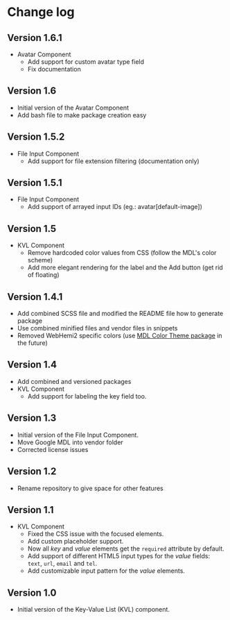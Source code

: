 Change log
==========

Version 1.6.1
-------------
* Avatar Component
  * Add support for custom avatar type field
  * Fix documentation

Version 1.6
-----------
* Initial version of the Avatar Component
* Add bash file to make package creation easy

Version 1.5.2
-------------
* File Input Component
  * Add support for file extension filtering (documentation only)
  
Version 1.5.1
-------------
* File Input Component
  * Add support of arrayed input IDs (eg.: avatar[default-image])

Version 1.5
-----------
* KVL Component
  * Remove hardcoded color values from CSS (follow the MDL's color scheme)
  * Add more elegant rendering for the label and the Add button (get rid of floating)

Version 1.4.1
-------------
* Add combined SCSS file and modified the README file how to generate package
* Use combined minified files and vendor files in snippets
* Removed WebHemi2 specific colors (use [MDL Color Theme package](https://github.com/Gixx/mdl-color-theme) in the future)

Version 1.4
-----------
* Add combined and versioned packages
* KVL Component
  * Add support for labeling the key field too.

Version 1.3
-----------
* Initial version of the File Input Component.
* Move Google MDL into vendor folder
* Corrected license issues

Version 1.2
-----------
* Rename repository to give space for other features

Version 1.1
-----------
* KVL Component
  * Fixed the CSS issue with the focused elements.
  * Add custom placeholder support.
  * Now all *key* and *value* elements get the `required` attribute by default.
  * Add support of different HTML5 input types for the *value* fields: `text`, `url`, `email` and `tel`.
  * Add customizable input pattern for the *value* elements.
 

Version 1.0
-----------
* Initial version of the Key-Value List (KVL) component.